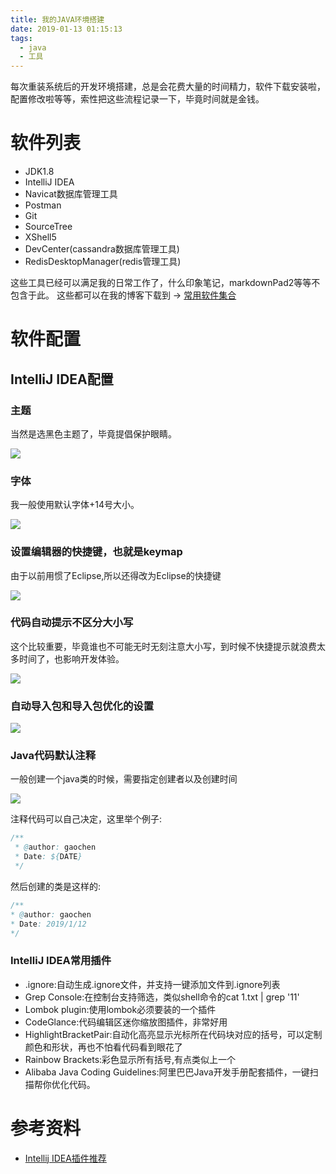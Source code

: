 ```yaml
---
title: 我的JAVA环境搭建
date: 2019-01-13 01:15:13
tags: 
  - java
  - 工具
---
```


每次重装系统后的开发环境搭建，总是会花费大量的时间精力，软件下载安装啦，配置修改啦等等，索性把这些流程记录一下，毕竟时间就是金钱。<!-- more -->

# 软件列表

- JDK1.8
- IntelliJ IDEA
- Navicat数据库管理工具
- Postman
- Git
- SourceTree
- XShell5
- DevCenter(cassandra数据库管理工具)
- RedisDesktopManager(redis管理工具)

这些工具已经可以满足我的日常工作了，什么印象笔记，markdownPad2等等不包含于此。
这些都可以在我的博客下载到 -> [常用软件集合](https://gcdd1993.github.io/2019/01/08/%E5%B8%B8%E7%94%A8%E8%BD%AF%E4%BB%B6%E9%9B%86%E5%90%88/#more)

# 软件配置

## IntelliJ IDEA配置

### 主题

当然是选黑色主题了，毕竟提倡保护眼睛。

![](https://i.imgur.com/wyJ25mS.png)

### 字体

我一般使用默认字体+14号大小。

![](https://i.imgur.com/4gl570N.png)

### 设置编辑器的快捷键，也就是keymap

由于以前用惯了Eclipse,所以还得改为Eclipse的快捷键

![](https://i.imgur.com/GokNm9o.png)

### 代码自动提示不区分大小写

这个比较重要，毕竟谁也不可能无时无刻注意大小写，到时候不快捷提示就浪费太多时间了，也影响开发体验。

![](https://i.loli.net/2019/01/13/5c3a2d475bb3b.png)

### 自动导入包和导入包优化的设置

![](https://i.loli.net/2019/01/13/5c3a2d473806d.png)

### Java代码默认注释

一般创建一个java类的时候，需要指定创建者以及创建时间

![](https://i.loli.net/2019/01/13/5c3a2d473b94e.png)

注释代码可以自己决定，这里举个例子:

```java
/**
 * @author: gaochen
 * Date: ${DATE}
 */
 ```
 
 然后创建的类是这样的:
 
 ```java
 /**
 * @author: gaochen
 * Date: 2019/1/12
 */
 ```
 
 ### IntelliJ IDEA常用插件
 
 - .ignore:自动生成.ignore文件，并支持一键添加文件到.ignore列表
 - Grep Console:在控制台支持筛选，类似shell命令的cat 1.txt | grep '11'
 - Lombok plugin:使用lombok必须要装的一个插件
 - CodeGlance:代码编辑区迷你缩放图插件，非常好用
 - HighlightBracketPair:自动化高亮显示光标所在代码块对应的括号，可以定制颜色和形状，再也不怕看代码看到眼花了
 - Rainbow Brackets:彩色显示所有括号,有点类似上一个
 - Alibaba Java Coding Guidelines:阿里巴巴Java开发手册配套插件，一键扫描帮你优化代码。

# 参考资料

- [Intellij IDEA插件推荐](https://segmentfault.com/a/1190000013504412)
